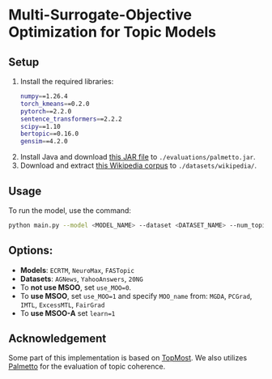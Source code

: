 # Multi-Surrogate-Objective Optimization for Topic Models


## Setup

1. Install the required libraries:
    ```bash
    numpy==1.26.4
    torch_kmeans==0.2.0
    pytorch==2.2.0
    sentence_transformers==2.2.2
    scipy==1.10
    bertopic==0.16.0
    gensim==4.2.0
    ```
2. Install Java and download [this JAR file](https://hobbitdata.informatik.uni-leipzig.de/homes/mroeder/palmetto/palmetto-0.1.0-jar-with-dependencies.jar) to `./evaluations/palmetto.jar`.
3. Download and extract [this Wikipedia corpus](https://hobbitdata.informatik.uni-leipzig.de/homes/mroeder/palmetto/Wikipedia_bd.zip) to `./datasets/wikipedia/`.

## Usage

To run the model, use the command:

```bash
python main.py --model <MODEL_NAME> --dataset <DATASET_NAME> --num_topics 50 --beta_temp 0.1 --num_groups 20 --epochs 500 --device cuda --lr 0.002 --use_pretrainWE --use_MOO <USE_MSOO> --MOO_name <MOO_METHOD> --learn 0 --coef_ 0.5
```

## Options:

- **Models**: `ECRTM`, `NeuroMax`, `FASTopic`
- **Datasets**: `AGNews`, `YahooAnswers`, `20NG`
- To **not use MSOO**, set `use_MOO=0`.
- To **use MSOO**, set `use_MOO=1` and specify `MOO_name` from: `MGDA`, `PCGrad`, `IMTL`, `ExcessMTL`, `FairGrad` 
- To **use MSOO-A** set `learn=1`


## Acknowledgement
Some part of this implementation is based on [TopMost](https://github.com/BobXWu/TopMost). We also utilizes [Palmetto](https://github.com/dice-group/Palmetto) for the evaluation of topic coherence.